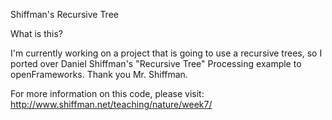 Shiffman's Recursive Tree

What is this?

I'm currently working on a project that is going to use a recursive trees, so I ported over Daniel Shiffman's "Recursive Tree" Processing example to openFrameworks. Thank you Mr. Shiffman.

For more information on this code, please visit:
http://www.shiffman.net/teaching/nature/week7/